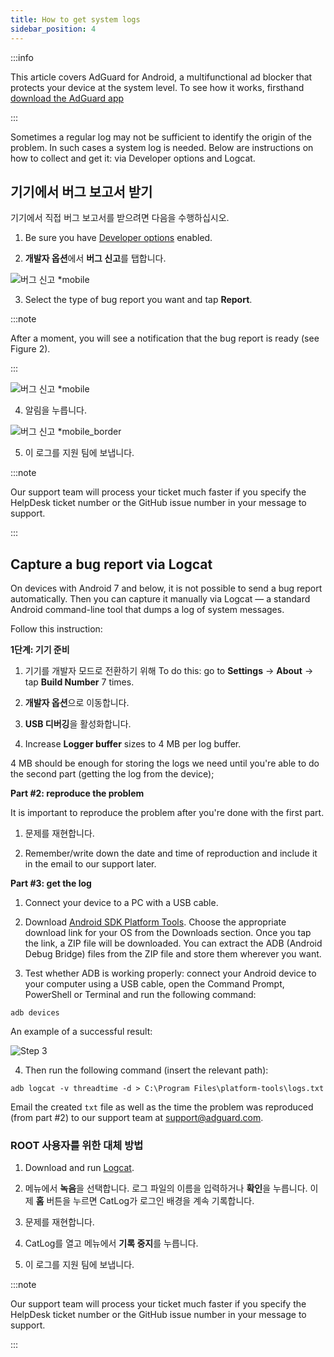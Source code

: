```yaml
---
title: How to get system logs
sidebar_position: 4
---
```


:::info

This article covers AdGuard for Android, a multifunctional ad blocker that protects your device at the system level. To see how it works, firsthand [download the AdGuard app](https://adguard.com/download.html?auto=true)

:::

Sometimes a regular log may not be sufficient to identify the origin of the problem. In such cases a system log is needed. Below are instructions on how to collect and get it: via Developer options and Logcat.

## 기기에서 버그 보고서 받기

기기에서 직접 버그 보고서를 받으려면 다음을 수행하십시오.

1. Be sure you have [Developer options](https://developer.android.com/studio/run/device.html#developer-device-options) enabled.

2. **개발자 옵션**에서 **버그 신고**를 탭합니다.

![버그 신고 *mobile](https://cdn.adtidy.org/public/Adguard/kb/newscreenshots/En/Android3.1/bugreporten.png)

3. Select the type of bug report you want and tap **Report**.

:::note

After a moment, you will see a notification that the bug report is ready (see Figure 2).

:::

![버그 신고 *mobile](https://cdn.adtidy.org/public/Adguard/kb/newscreenshots/En/Android3.1/bugreporteen.png)

4. 알림을 누릅니다.

![버그 신고 *mobile_border](https://cdn.adtidy.org/public/Adguard/kb/newscreenshots/En/Android3.1/bugreport3en.png)

5. 이 로그를 지원 팀에 보냅니다.

:::note

Our support team will process your ticket much faster if you specify the HelpDesk ticket number or the GitHub issue number in your message to support.

:::

## Capture a bug report via Logcat

On devices with Android 7 and below, it is not possible to send a bug report automatically. Then you can capture it manually via Logcat — a standard Android command-line tool that dumps a log of system messages.

Follow this instruction:

**1단계: 기기 준비**

1. 기기를 개발자 모드로 전환하기 위해 To do this: go to **Settings** → **About** → tap **Build Number** 7 times.

2. **개발자 옵션**으로 이동합니다.

3. **USB 디버깅**을 활성화합니다.

4. Increase **Logger buffer** sizes to 4 MB per log buffer.

4 MB should be enough for storing the logs we need until you're able to do the second part (getting the log from the device);

**Part #2: reproduce the problem**

It is important to reproduce the problem after you're done with the first part.

1. 문제를 재현합니다.

2. Remember/write down the date and time of reproduction and include it in the email to our support later.

**Part #3: get the log**

1. Connect your device to a PC with a USB cable.

2. Download [Android SDK Platform Tools](https://developer.android.com/studio/releases/platform-tools#downloads). Choose the appropriate download link for your OS from the Downloads section. Once you tap the link, a ZIP file will be downloaded. You can extract the ADB (Android Debug Bridge) files from the ZIP file and store them wherever you want.

3. Test whether ADB is working properly: connect your Android device to your computer using a USB cable, open the Command Prompt, PowerShell or Terminal and run the following command:

`adb devices`

An example of a successful result:

![Step 3](https://cdn.adtidy.org/content/kb/ad_blocker/android/logcat/logcat_step-3.png)

4. Then run the following command (insert the relevant path):

`adb logcat -v threadtime -d > C:\Program Files\platform-tools\logs.txt`

Email the created `txt` file as well as the time the problem was reproduced (from part #2) to our support team at support@adguard.com.

### ROOT 사용자를 위한 대체 방법

1. Download and run [Logcat](https://play.google.com/store/apps/details?id=com.pluscubed.matlog).

2. 메뉴에서 **녹음**을 선택합니다. 로그 파일의 이름을 입력하거나 **확인**을 누릅니다. 이제 **홈** 버튼을 누르면 CatLog가 로그인 배경을 계속 기록합니다.

3. 문제를 재현합니다.

4. CatLog를 열고 메뉴에서 **기록 중지**를 누릅니다.

5. 이 로그를 지원 팀에 보냅니다.

:::note

Our support team will process your ticket much faster if you specify the HelpDesk ticket number or the GitHub issue number in your message to support.

:::
